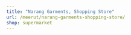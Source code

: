 ```yaml
---
title: "Narang Garments, Shopping Store"
url: /meerut/narang-garments-shopping-store/
shop: supermarket
---
```

